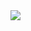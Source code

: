 <!--
**jihoon135/jihoon135** is a ✨ _special_ ✨ repository because its `README.md` (this file) appears on your GitHub profile.

Here are some ideas to get you started:

- 🔭 I’m currently working on ...
- 🌱 I’m currently learning ...
- 👯 I’m looking to collaborate on ...
- 🤔 I’m looking for help with ...
- 💬 Ask me about ...
- 📫 How to reach me: ...
- 😄 Pronouns: ...
- ⚡ Fun fact: ...
-->
<img src="https://capsule-render.vercel.app/api?type=wavinga&color=0:ed9d0b, 100:f94001&height=180&section=header&text=Hello!!%20I'm%20Jihoon👋&fontSize=32&animation=fadeln&fontAlighY36&fontColor=ffffff" />

